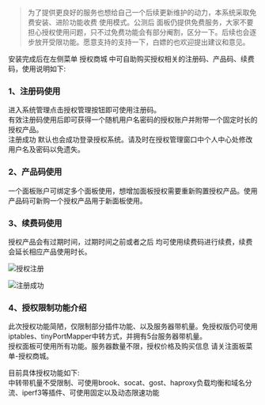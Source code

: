 >    为了提供更良好的服务也想给自己一个后续更新维护的动力，本系统采取免费安装、进阶功能收费 使用模式。公测后 面板仍提供免费服务，大家不要担心授权使用问题，只不过免费功能会有部分阉割，区分一下。后续也会逐步放开受限功能。愿意支持的支持一下，白嫖的也欢迎提出建议和意见。  

安装完成后在左侧菜单 授权商城 中可自助购买授权相关的注册码、产品码、续费码，使用说明如下:
### 1、注册码使用  
  进入系统管理点击授权管理按钮即可使用注册码。  
  有效注册码使用后即可获得一个随机用户名密码的授权账户并附带一个固定时长的授权产品。  
  注册成功 默认也会成功登录授权系统。请及时在授权管理窗口中个人中心处修改用户名及密码以免遗失。

### 2、产品码使用
  一个面板账户可绑定多个面板使用，想增加面板授权需要重新购置授权产品。使用产品码可新购一个授权产品用于新面板使用。

### 3、续费码使用
  授权产品会有过期时间，过期时间之前或者之后 均可使用续费码进行续费，续费会延长相应产品使用时长。

![授权注册](https://github.com/noobcfy/wikis/raw/dev/Screenshots/system-register.png)

![注册成功](https://github.com/noobcfy/wikis/raw/dev/Screenshots/register-success.png)


### 4、授权限制功能介绍  
  此次授权功能简陋，仅限制部分插件功能、以及服务器带机量。免授权版仍可使用iptables、tinyPortMapper中转方式，并拥有5台服务器带机量。  
  授权面板可使用所有功能。服务器数量不限，授权价格及购买信息 请关注面板菜单-授权商城。  
  
目前具体授权功能如下:  
中转带机量不受限制、可使用brook、socat、gost、haproxy负载均衡和域名分流、iperf3等插件、可使用固定以及动态限速功能
